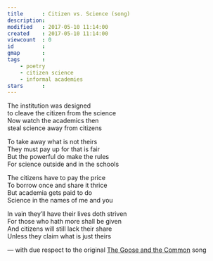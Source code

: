 ```yaml
---
title      : Citizen vs. Science (song)
description: 
modified   : 2017-05-10 11:14:00
created    : 2017-05-10 11:14:00
viewcount  : 0
id         : 
gmap       : 
tags       :
    - poetry
    - citizen science
    - informal academies
stars      : 
---
```


The institution was designed  
to cleave the citizen from the science  
Now watch the academics then  
steal science away from citizens  

To take away what is not theirs  
They must pay up for that is fair  
But the powerful do make the rules  
For science outside and in the schools  
  
The citizens have to pay the price  
To borrow once and share it thrice  
But academia gets paid to do  
Science in the names of me and you  
  
In vain they’ll have their lives doth striven  
For those who hath more shall be given  
And citizens will still lack their share  
Unless they claim what is just theirs  
  
— with due respect to the original [The Goose and the Common](http://unionsong.com/u765.html) song